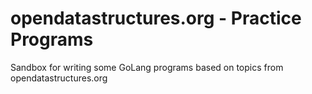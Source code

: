 # opendatastructures.org - Practice Programs

Sandbox for writing some GoLang programs based on topics from opendatastructures.org
